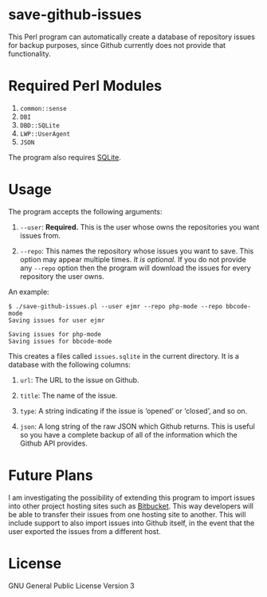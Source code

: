 # save-github-issues

This Perl program can automatically create a database of repository
issues for backup purposes, since Github currently does not provide
that functionality.



# Required Perl Modules

1. `common::sense`
2. `DBI`
3. `DBD::SQLite`
4. `LWP::UserAgent`
5. `JSON`

The program also requires [SQLite](http://sqlite.org).



# Usage

The program accepts the following arguments:

1. `--user`: **Required.** This is the user whose owns the
repositories you want issues from.

2. `--repo`: This names the repository whose issues you want to save.
This option may appear multiple times.  *It is optional.*  If you do
not provide any `--repo` option then the program will download the
issues for every repository the user owns.

An example:

    $ ./save-github-issues.pl --user ejmr --repo php-mode --repo bbcode-mode
    Saving issues for user ejmr

    Saving issues for php-mode
    Saving issues for bbcode-mode

This creates a files called `issues.sqlite` in the current directory.
It is a database with the following columns:

1. `url`: The URL to the issue on Github.

2. `title`: The name of the issue.

3. `type`: A string indicating if the issue is ‘opened’ or ‘closed’,
and so on.

4. `json`: A long string of the raw JSON which Github returns.  This
is useful so you have a complete backup of all of the information
which the Github API provides.

# Future Plans

I am investigating the possibility of extending this program to import
issues into other project hosting sites such as
[Bitbucket](https://bitbucket.org/).  This way developers will be able
to transfer their issues from one hosting site to another.  This will
include support to also import issues into Github itself, in the event
that the user exported the issues from a different host.



# License

GNU General Public License Version 3
